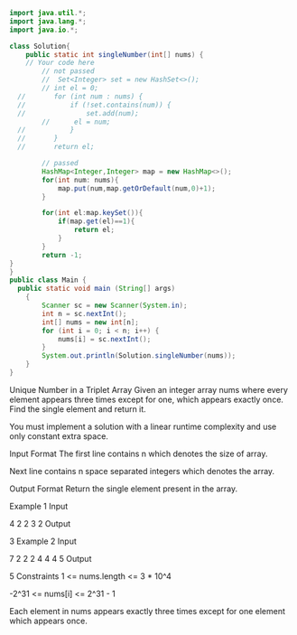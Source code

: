 ```java
import java.util.*;
import java.lang.*;
import java.io.*;

class Solution{
    public static int singleNumber(int[] nums) {
    // Your code here
		// not passed
		//  Set<Integer> set = new HashSet<>();
		// int el = 0;
  //       for (int num : nums) {
  //           if (!set.contains(num)) {
  //               set.add(num);
		// 		el = num;
  //           } 
  //       }
  //       return el;

		// passed
		HashMap<Integer,Integer> map = new HashMap<>();
		for(int num: nums){
			map.put(num,map.getOrDefault(num,0)+1);
		}

		for(int el:map.keySet()){
			if(map.get(el)==1){
				return el;
			}
		}
		return -1;
}
}
public class Main {
  public static void main (String[] args)
	{
        Scanner sc = new Scanner(System.in);
        int n = sc.nextInt();
        int[] nums = new int[n];
        for (int i = 0; i < n; i++) {
            nums[i] = sc.nextInt();
        }
        System.out.println(Solution.singleNumber(nums));
	}
}

```










Unique Number in a Triplet Array
Given an integer array nums where every element appears three times except for one, which appears exactly once. Find the single element and return it.

You must implement a solution with a linear runtime complexity and use only constant extra space.

Input Format
The first line contains n which denotes the size of array.

Next line contains n space separated integers which denotes the array.

Output Format
Return the single element present in the array.

Example 1
Input

4
2 2 3 2
Output

3
Example 2
Input

7
2 2 2 4 4 4 5
Output

5
Constraints
1 <= nums.length <= 3 * 10^4

-2^31 <= nums[i] <= 2^31 - 1

Each element in nums appears exactly three times except for one element which appears once.
